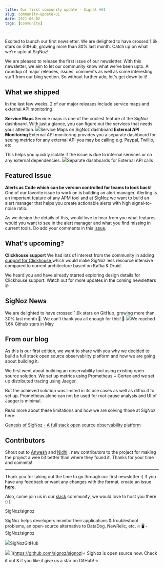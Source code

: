 ```yaml
---
title: Our first community update - Signal #01
slug: community-update-01
date: 2021-06-02
tags: [Community]

---
```

Excited to launch our first newsletter. We are delighted to have crossed 1.6k stars on GitHub, growing more than 30% last month. Catch up on what we're upto at SigNoz!
<!--truncate-->

We are pleased to release the first issue of our newsletter. With this newsletter, we aim to let our community know what we've been upto. A roundup of major releases, issues, comments as well as some interesting stuff from our blog section. So without further ado, let's get down to it!

## What we shipped

In the last few weeks, 2 of our major releases include service maps and external API monitoring.

**Service Maps**
Service maps is one of the coolest feature of the SigNoz dashboard. With just a glance, you can figure out the services that needs your attention.
![](/img/blog/2021/05/ezgif.com-gif-maker.gif)Service Maps on SigNoz dashboard
**External API Monitoring**
External API monitoring provides you a separate dashboard for seeing metrics for any external API you may be calling e.g. Paypal, Twillio, etc.

This helps you quickly isolate if the issue is due to internal services or on any external dependencies.
![](/img/blog/2021/05/external_api.png)Separate dashboards for External API calls
## Featured Issue

**Alerts as Code which can be version controlled for teams to look back!**
One of our favorite issue to work on is building an alert manager. Alerting is an important feature of any APM tool and at SigNoz we want to build an alert manager that helps you create actionable alerts with high signal-to-noise ratio.

As we design the details of this, would love to hear from you what features would you want to see in the alert manager and what you find missing in current tools. Do add your comments in this [issue](https://signoz.us6.list-manage.com/track/click?u=eff7cdfa1bc1f3234ef2b97f7&amp;id=4b5194297f&amp;e=de89f4dbaa).

## What's upcoming?

**Clickhouse support**
We had lots of interest from the community in adding [support for Clickhouse ](https://signoz.us6.list-manage.com/track/click?u=eff7cdfa1bc1f3234ef2b97f7&amp;id=46980fd8c4&amp;e=de89f4dbaa)which would make SigNoz less resource intensive compared to current architecture based on Kafka & Druid.

We heard you and have already started exploring design details for Clickhouse support. Watch out for more updates in the coming newsletters 🤓

## SigNoz News

We are delighted to have crossed 1.6k stars on GitHub, growing more than 30% last month 🎉. We can't thank you all enough for this! 👏
![](/img/blog/2021/05/screenzy-1622043034078-2.png)We reached 1.6K Github stars in May
## From our blog

As this is our first edition, we want to share with you why we decided to build a full stack open source observability platform and how we are going about building it.

We first went about building an observability tool using existing open source solution. We set up metrics using Prometheus + Cortex and we set up distributed tracing using Jaeger.

But the achieved solution was limited in its use cases as well as difficult to set up. Prometheus alone can not be used for root cause analysis and UI of Jaeger is minimal.

Read more about these limitations and how we are solving those at SigNoz here:

[Genesis of SigNoz - A full stack open source observability platform](/blog/signoz-vs-prometheus-jaeger/)

## Contributors

Shout out to [Anwesh](https://github.com/anweshknayak) and [Nidhi](https://github.com/nidhi-tandon) , new contributors to the project for making the project a wee bit better than where they found it. Thanks for your time and commits!

---

Thank you for taking out the time to go through our first newsletter :) If you have any feedback or want any changes with the format, create an issue [**here**](https://github.com/SigNoz/signoz).

Also, come join us in our [slack](https://join.slack.com/t/signoz-community/shared_invite/zt-lrjknbbp-J_mI13rlw8pGF4EWBnorJA) community, we would love to host you there :)
[

SigNoz/signoz

SigNoz helps developers monitor their applications & troubleshoot problems, an open-source alternative to DataDog, NewRelic, etc. 🔥 🖥 - SigNoz/signoz

![](https://github.githubassets.com/favicons/favicon.svg)SigNozGitHub

![](https://repository-images.githubusercontent.com/326404870/e961a900-63c9-11eb-83f6-02913cf1b477)
](https://github.com/signoz/signoz)⭐️ SigNoz is open source now. Check it out & if you like it give us a star on GitHub! ⭐️
